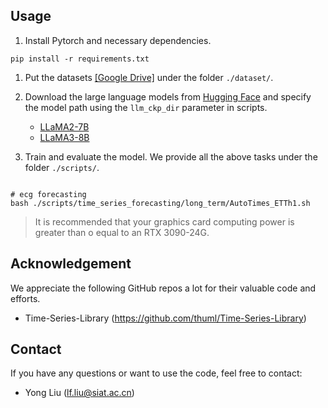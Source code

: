 ## Usage 

1. Install Pytorch and necessary dependencies.

```
pip install -r requirements.txt
```

1. Put the datasets [[Google Drive]](https://drive.google.com/drive/folders/1EOf2FHA6Y18S-YpxuvCTOnbQ8b0IF1Q7?usp=sharing)
under the folder ```./dataset/```.

2. Download the large language models from [Hugging Face](https://huggingface.co/) and specify the model path using the `llm_ckp_dir` parameter in scripts.
   * [LLaMA2-7B](https://huggingface.co/meta-llama/Llama-2-7b-hf)
   * [LLaMA3-8B](https://huggingface.co/meta-llama/Meta-Llama-3-8B)

3. Train and evaluate the model. We provide all the above tasks under the folder ```./scripts/```.

```

# ecg forecasting
bash ./scripts/time_series_forecasting/long_term/AutoTimes_ETTh1.sh

```

> It is recommended that your graphics card computing power is greater than o equal to an RTX 3090-24G.


## Acknowledgement

We appreciate the following GitHub repos a lot for their valuable code and efforts.
- Time-Series-Library (https://github.com/thuml/Time-Series-Library)

## Contact

If you have any questions or want to use the code, feel free to contact:
* Yong Liu (lf.liu@siat.ac.cn)
